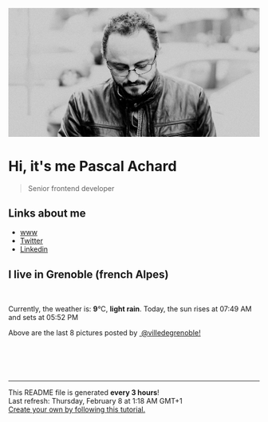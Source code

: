 ![Pascal Achard](./images/photo-pascal-achard.jpg)
# Hi, it's me Pascal Achard
> Senior frontend developer

## Links about me
- [www](https://www.pascal-achard.com)
- [Twitter](https://twitter.com/botmaster)
- [Linkedin](http://www.linkedin.com/in/pascal-achard)


## I live in Grenoble (french Alpes)
<img src="https://openweathermap.org/img/wn/10n@2x.png" alt="">

Currently, the weather is: **9**°C, **light rain**.
Today, the sun rises at 07:49 AM and sets at 05:52 PM

Above are the last 8 pictures posted by <a href="https://www.instagram.com/villedegrenoble/" target="_blank"><img alt="" src="https://upload.wikimedia.org/wikipedia/commons/thumb/e/e7/Instagram_logo_2016.svg/1024px-Instagram_logo_2016.svg.png" width="20"/> @villedegrenoble!</a>

<p style="display: flex; flex-wrap: wrap; gap: 20px;">
        <img src="https://cdn1.picuki.com/hosted-by-instagram/q/0exhNuNYnjBGZDHIdN5WmL9I2OUtAQxRNecaS7j0nyZiNxIsbHWB58ltwdev%7C%7CDlyKw1oASyLeD1l7IIoUF5VZFV4PEfdTrKBTzpQ66+YVICg1TRn8JJonbo8K3wXZXOp8sAlOzjYMTIfQeoEH%7C%7Cbx7a8Koru5A2MGo1zRMrBC0GAG4fy3UPI7mslm3ayEv0Pxto0%7C%7CNylL9XkgKQcustHM+3dbEvL+M4Byp6JzSPkCj9ND1OHtpCa5BTB7Kz44KD6chYTJnLM6kHP4RiJr%7C%7CHj0F4gDd2M6uW2+8RM1v9EPp7TzN916+N8ZkIGRT2UFAjsm8lJnl6u+liDFbV+i2loP7nr6l52rS+kIkqSkCteaTPbj9XTvWrrGOrwJDl5KU9iYARLfI%7C%7CfhSp0fmYMSTKhx9liW8xLocIbi3itZBgpyhwWxHbBXYsm8ibiL0WbpkwjXsgE4wuiaTppb+HZy5YOC7FstLF+eUu1sYnLp11MdAddELObKzcuAPQ==.jpeg" alt="" width="200"/>
        <img src="https://cdn1.picuki.com/hosted-by-instagram/q/0exhNuNYnjBGZDHIdN5WmL9I2OUtAQxRNecaS7j0nyZiNxIsbHWB58ltwdGn%7C%7CDh6Kwh9HS+LeD1m5I0iU1pWZFN4NUbeSrWBTDpQ762cUu3N0TVm85dolL0xLHMYbXKm%7C%7CsYuUAmYdSgIGaYDG7uo%7C%7CesJ%7C%7CPnucjcFrjOMNbRKmDdttdCwFahlza4lsfe4kx2xu5xncG114WNxahlw5OLUqQUCSKn5PN1gpKZlR7pCjNcJ%7C%7Cb6jymu+H2xkfWx9Ez7RtI7V2dENhhzrdSFlqjHxAZY1LHMRiVbmmxMV5asDgK+QF7xM4bMVu6nAVCACW2E2hjtfwZftgAHsSUGImUBRwT2Ej+b3ffZ79sXPBPW+YfzH1geReJzuWbl5e108VdrfB3r2CveEH%7C%7C9stY9qHqBJ3U%7C%7Ch1ACVd6DA%7C%7CVV+AWgc1hfdXMopFLuiyqyb4X7U32WM81Jvxg==.jpeg" alt="" width="200"/>
        <img src="https://cdn1.picuki.com/hosted-by-instagram/q/0exhNuNYnjBGZDHIdN5WmL9I2OUtAQxRNecaS7j0nyZiNxIsbHWB58ltwdev%7C%7CDlyKw1oASyLeD1l4o8vUVhWZFV4PEfaT7KITD1U5qSfUoCl0TNv%7C%7CJdnlb4yKnQbbHKv%7C%7C8EsOzjYMTIfQeoEH%7C%7Cbx7a8Koru5A2MGo1zRMrBC0GAG4fy3UPI7mslm3ayEv0Pxto0%7C%7CNylL9XkgKQcustHM+3dbEvL+M4Byp6JzSPkCj9ND1OHtpCa5BTB7Kz44KD6chYTJnLMlihDqeAUQ3liUdogDd3MWskHo8RM1v9EPp7TzN916+N8ZkIGRT2UFAjsm8lJnl6u+liDFbV+i2loP7nr6l527V68IkpKjCNekAPTN7XTtdIjHOYoJDl5KU9iYARLfI%7C%7CfhSp0fmYMSTKhx9liRxB+cfr2mkTxkMhlAmyGvIqp6S96T9oKn10f6rweCqyIqmJqBX+Faw2hFw4OC7FstLF+fUO4ZHnLp11MdAddELObKzcuAPQ==.jpeg" alt="" width="200"/>
        <img src="https://cdn1.picuki.com/hosted-by-instagram/q/0exhNuNYnjBGZDHIdN5WmL9I2OUtAQxRNecaS7j0nyZiNxIsbHWB58ltwdGn%7C%7CDh6Kwh9HS+LeD1j4IwqVlxQZFR9OEDbTraBSzZQ56udVYCq0DRv%7C%7CZJgnLYyKHIfbHKo8scoOzjYMTIfQeoEH%7C%7Cb2rvUT+vvwbTYNpi2TNLxCyQlWotfpUrJy9ZRzt52U1h+189JldAJZ+jtvdBFundPZlTIeAf3+Idp1orN2S%7C%7CkKmssTuqK%7C%7C1SO2ECMseW16GX6Rv5+HoOAAuiDpYGhpqzbheKc4EEMWggj2oRwSg7Mq0Z+OM6xV5vsw6J%7C%7C1CmMDUjFKiCU%7C%7Ck8SqtQLsSUHv3EBQnjeel%7C%7CW+eqN29qrRI9GvA8HZwwDWfujUB6odfGAbGPjja1qJdtqBMupctIUaNtBa01WW4wK5d53Vmhx0WWMfoGGtX8VWBcKTx5C3+3ON2j%7C%7Cd9VNt.jpeg" alt="" width="200"/>
        <img src="https://cdn1.picuki.com/hosted-by-instagram/q/0exhNuNYnjBGZDHIdN5WmL9I2OUtAQxRNucaS7j0nyZiNxIsbHWB58ltwdev%7C%7CDlyKw1oASyLeD1k4YItVl1UZFV7O0fZTraITzdQ76+cXYCj1TVi%7C%7CZZjkrk2KXcYYX+n88MoOzjYMTIfQeoEH%7C%7Cbx7a8Koru5A2MEoyX9auctwCIPuM23TKNy2JAtrKSXjF20ptZ%7C%7CIjNLvG0jJ00m7NPfvnw1UvfPMc9g+PAnH%7C%7CEzhMQ65OftxjGCSUY9U0tnLWGqm7P+oOUOpheucTE1pkCIdvg4f1s%7C%7CoHSallAysY5z38j3coRq5v05sqjSc20CRjFGvT07vrC+gA3HRXmG63pL7Xrml56rQ+kJl9CjAbbOcZW7gSLDbOaTQf1DVSdfUMP3VXzKA9m5FZgKprNFHuxo7XDn+wu+fJjd8UJWDhl5sWeoOsJ3FvaP%7C%7CqG05X3HxDKL%7C%7CVFus5XqK+R%7C%7CjmFT8fqe4AImIX6VUJwZ.jpeg" alt="" width="200"/>
        <img src="https://cdn1.picuki.com/hosted-by-instagram/q/0exhNuNYnjBGZDHIdN5WmL9I2OUtAQxRNecaS7j0nyZiNxIsbHWB58ltwdGn%7C%7CDh6Kwh9HS+LeD1j4IovWFxXZFN6OE3aTLeISDZR562ZXe7N1zxv%7C%7CZ9ol7wwKXAZZX+t88UoVAmYdSgIGaYDG7uo%7C%7CesJ%7C%7CPnucjcFrjOMNbRKmDdttdCwFahlza4lsfe4kx2xu5xncG114WNxahlw5OLUqQUCSKn5PN1gpKZlR7pCjNcJ%7C%7Cb6jymu+H2xkfWx9Ez7RtI7V2dENhhzrdSFlqjHwAZY1LHMRiVbmkB8Yv5s6mLaTeZpM4cEMvJLtYSACW2E2hjtfwZftgAHsSUGImUBRwT2Ej+b3ffZ79sXPBPW5ZOK6xXjsSOXIBLF0CF4pD6vDC37qGeGHI5BctKkCUe5CzXSnoiiSbqjT%7C%7CVV+AWgc1hfeKcEhELuiyqyb4X7U32WM81Jvxg==.jpeg" alt="" width="200"/>
        <img src="https://cdn1.picuki.com/hosted-by-instagram/q/0exhNuNYnjBGZDHIdN5WmL9I2OUtAQxRNecaS7j0nyZiNxIsbHWB58ltwdev%7C%7CDlyKw1oASyLeD1j5o8iV11VZFV7Ok3bTLaPTzdc7amcVoCg1jdm8JZikLs1LXIWZ3Sr88EoOzjYMTIfQeoEH%7C%7Cbx7a8Koru5A2MGo1zRMrBC0GAG4fy3UPI7mslm3ayEv0Pxto0%7C%7CNylL9XkgKQcustHM+3dbEvL+M4Byp6JzSPkCj9ND1OHtpCa5BTB7Kzg4KD6chYTJnLMGqyrHTB8trUOrRIgDd2kduXSh8RM1v9EPp7TzN916+N8ZkIGRT2UFAjsm8lJnl6u+liDFbV+i2loP7nr6l56rW68IrJbqCseeB%7C%7CbjzzbvSrbHOYoJDl5KU9iYARLfI%7C%7CfhSp0fmYMSTKhx9liU%7C%7Cw+qXZvxygddFzxlmQWHHMF9RczP9Lz34y+Gjzze8ihjwPifT55N2Vp304OC7FstLF+fVpkcHnLp11MdAddELObKzcuAPQ==.jpeg" alt="" width="200"/>
        <img src="https://cdn1.picuki.com/hosted-by-instagram/q/0exhNuNYnjBGZDHIdN5WmL9I2OUtAQxRNecaS7j0nyZiNxIsbHWB58ltwdev%7C%7CDlyKw1oASyLeD1j5o8iVFVVZFV7OkLcQbGITzdd6qyZXYCr0zdh8ZZlnLozJXMZbHOu9scqOzjYMTIfQeoEH%7C%7Cbx7a8Koru5A2MGo1zRMrBC0GAG4fy3UPI7mslm3ayEv0Pxto0%7C%7CNylL9XkgKQcustHM+3dbEvL+M4Byp6JzSPkCj9ND1OHtpCa5BTB7Kz04KD6chYTJnLNb1Ca9bgBp+Uq9ZogDEEcY0VqX8RM1v9EPp7TzN916+N8ZkIGRT2UFAjsm8lJnl6u+liDFbV+i2loP7nr6l567R+QLrLSkCOm0T%7C%7Cbz7TbuSpDEOZoJDl5KU9iYARLfI%7C%7CfhSp0fmYMSTKhx9liW+QKyfJTE%7C%7CSspNSAdiz6yXcopV6u7iYaV6njXkBXXoV5soJy1XrBK639J04OC7FstLF+fU+oYHnLp11MdAddELObKzcuAPQ==.jpeg" alt="" width="200"/>
</p>

------------
<p>This README file is generated <b>every 3 hours</b>!
    <br />Last refresh: Thursday, February 8 at 1:18 AM GMT+1
    <br /><a href="https://medium.com/@th.guibert/how-to-create-a-self-updating-readme-md-for-your-github-profile-f8b05744ca91">Create your own by following this tutorial.</a>
</p>
<p><a href="https://github.com/botmaster/botmaster/actions/workflows/main.yaml"><img alt="" src="https://github.com/botmaster/botmaster/actions/workflows/main.yaml/badge.svg" /></a></p>

